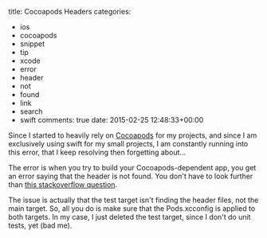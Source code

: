 title: Cocoapods Headers
categories:
- ios
- cocoapods
- snippet
- tip
- xcode
- error
- header
- not
- found
- link
- search
- swift
comments: true
date: 2015-02-25 12:48:33+00:00

Since I started to heavily rely on [Cocoapods](http://cocoapods.org/) for my projects, and since I am exclusively using swift for my small projects, I am constantly running into this error, that I keep resolving then forgetting about...

The error is when you try to build your Cocoapods-dependent app, you get an error saying that the header is not found. You don't have to look further than [this stackoverflow question](http://stackoverflow.com/questions/12002905).

The issue is actually that the test target isn't finding the header files, not the main target. So, all you do is make sure that the Pods.xcconfig is applied to both targets. In my case, I just deleted the test target, since I don't do unit tests, yet (bad me).
